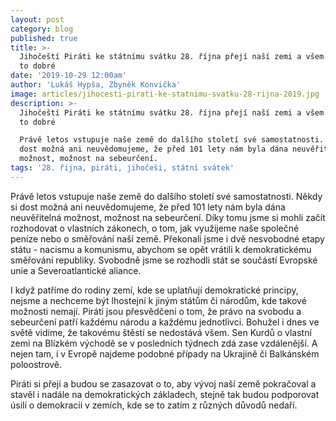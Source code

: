 ```yaml
---
layout: post
category: blog
published: true
title: >-
  Jihočeští Piráti ke státnímu svátku 28. října přejí naší zemi a všem lidem jen
  to dobré
date: '2019-10-29 12:00am'
author: 'Lukáš Hypša, Zbyněk Konvička'
image: articles/jihocesti-pirati-ke-statnimu-svatku-28-rijna-2019.jpg
description: >-
  Jihočeští Piráti ke státnímu svátku 28. října přejí naší zemi a všem lidem jen
  to dobré

  Právě letos vstupuje naše země do dalšího století své samostatnosti. Někdy si
  dost možná ani neuvědomujeme, že před 101 lety nám byla dána neuvěřitelná
  možnost, možnost na sebeurčení.
tags: '28. řijna, piráti, jihočeši, státní svátek'
---
```

Právě letos vstupuje naše země do dalšího století své samostatnosti. Někdy si dost možná ani neuvědomujeme, že před 101 lety nám byla dána neuvěřitelná možnost, možnost na sebeurčení. Díky tomu jsme si mohli začít rozhodovat o vlastních zákonech, o tom, jak využijeme naše společné peníze nebo o směřování naší země. Překonali jsme i dvě nesvobodné etapy státu - nacismu a komunismu, abychom se opět vrátili k demokratickému směřování republiky. Svobodně jsme se rozhodli stát se součástí Evropské unie a Severoatlantické aliance.

I když patříme do rodiny zemí, kde se uplatňují demokratické principy, nejsme a nechceme být lhostejní k jiným státům či národům, kde takové možnosti nemají. Piráti jsou přesvědčeni o tom, že právo na svobodu a sebeurčení patří každému národu a každému jednotlivci. Bohužel i dnes ve světě vidíme, že takovému štěstí se nedostává všem. Sen Kurdů o vlastní zemi na Blízkém východě se v posledních týdnech zdá zase vzdálenější. A nejen tam, i v Evropě najdeme podobné případy na Ukrajině či Balkánském poloostrově.

Piráti si přejí a budou se zasazovat o to, aby vývoj naší země pokračoval a stavěl i nadále na demokratických základech, stejně tak budou podporovat úsilí o demokracii v zemích, kde se to zatím z různých důvodů nedaří.
